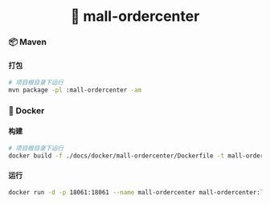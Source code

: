 <h1 align="center">🏪 mall-ordercenter</h1>

### 📦 Maven

#### 打包

```bash
# 项目根目录下运行
mvn package -pl :mall-ordercenter -am
```

### 🐳 Docker

#### 构建

```bash
# 项目根目录下运行
docker build -f ./docs/docker/mall-ordercenter/Dockerfile -t mall-ordercenter:latest .
```

#### 运行

```bash
docker run -d -p 18061:18061 --name mall-ordercenter mall-ordercenter:latest
```
